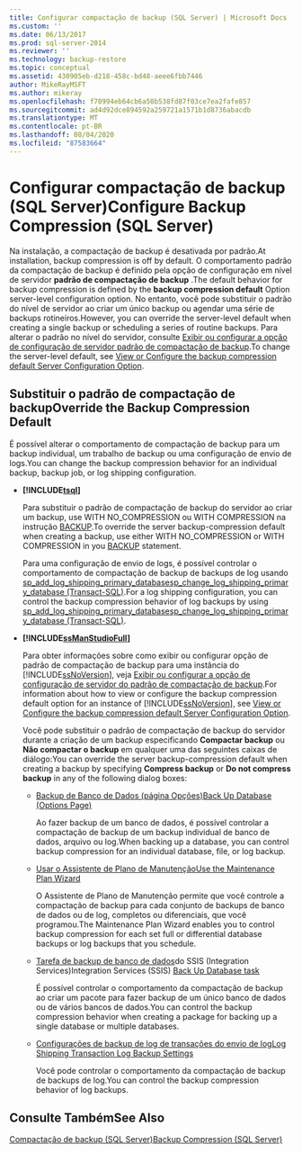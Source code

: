 ```yaml
---
title: Configurar compactação de backup (SQL Server) | Microsoft Docs
ms.custom: ''
ms.date: 06/13/2017
ms.prod: sql-server-2014
ms.reviewer: ''
ms.technology: backup-restore
ms.topic: conceptual
ms.assetid: 430905eb-d218-458c-bd48-aeee6fbb7446
author: MikeRayMSFT
ms.author: mikeray
ms.openlocfilehash: f70994eb64cb6a50b538fd87f03ce7ea2fafe857
ms.sourcegitcommit: ad4d92dce894592a259721a1571b1d8736abacdb
ms.translationtype: MT
ms.contentlocale: pt-BR
ms.lasthandoff: 08/04/2020
ms.locfileid: "87583664"
---
```

# <a name="configure-backup-compression-sql-server"></a><span data-ttu-id="5fd46-102">Configurar compactação de backup (SQL Server)</span><span class="sxs-lookup"><span data-stu-id="5fd46-102">Configure Backup Compression (SQL Server)</span></span>
  <span data-ttu-id="5fd46-103">Na instalação, a compactação de backup é desativada por padrão.</span><span class="sxs-lookup"><span data-stu-id="5fd46-103">At installation, backup compression is off by default.</span></span> <span data-ttu-id="5fd46-104">O comportamento padrão da compactação de backup é definido pela opção de configuração em nível de servidor **padrão de compactação de backup** .</span><span class="sxs-lookup"><span data-stu-id="5fd46-104">The default behavior for backup compression is defined by the **backup compression default** Option server-level configuration option.</span></span> <span data-ttu-id="5fd46-105">No entanto, você pode substituir o padrão do nível de servidor ao criar um único backup ou agendar uma série de backups rotineiros.</span><span class="sxs-lookup"><span data-stu-id="5fd46-105">However, you can override the server-level default when creating a single backup or scheduling a series of routine backups.</span></span> <span data-ttu-id="5fd46-106">Para alterar o padrão no nível do servidor, consulte [Exibir ou configurar a opção de configuração de servidor padrão de compactação de backup](../../database-engine/configure-windows/view-or-configure-the-backup-compression-default-server-configuration-option.md).</span><span class="sxs-lookup"><span data-stu-id="5fd46-106">To change the server-level default, see [View or Configure the backup compression default Server Configuration Option](../../database-engine/configure-windows/view-or-configure-the-backup-compression-default-server-configuration-option.md).</span></span>  
  
## <a name="override-the-backup-compression-default"></a><span data-ttu-id="5fd46-107">Substituir o padrão de compactação de backup</span><span class="sxs-lookup"><span data-stu-id="5fd46-107">Override the Backup Compression Default</span></span>  
 <span data-ttu-id="5fd46-108">É possível alterar o comportamento de compactação de backup para um backup individual, um trabalho de backup ou uma configuração de envio de logs.</span><span class="sxs-lookup"><span data-stu-id="5fd46-108">You can change the backup compression behavior for an individual backup, backup job, or log shipping configuration.</span></span>  
  
-   **[!INCLUDE[tsql](../../includes/tsql-md.md)]**  
  
     <span data-ttu-id="5fd46-109">Para substituir o padrão de compactação de backup do servidor ao criar um backup, use WITH NO_COMPRESSION ou WITH COMPRESSION na instrução [BACKUP](/sql/t-sql/statements/backup-transact-sql).</span><span class="sxs-lookup"><span data-stu-id="5fd46-109">To override the server backup-compression default when creating a backup, use either WITH NO_COMPRESSION or WITH COMPRESSION in you [BACKUP](/sql/t-sql/statements/backup-transact-sql) statement.</span></span>  
  
     <span data-ttu-id="5fd46-110">Para uma configuração de envio de logs, é possível controlar o comportamento de compactação de backup de backups de log usando [sp_add_log_shipping_primary_database](/sql/relational-databases/system-stored-procedures/sp-add-log-shipping-primary-database-transact-sql)[sp_change_log_shipping_primary_database &#40;Transact-SQL&#41;](/sql/relational-databases/system-stored-procedures/sp-change-log-shipping-primary-database-transact-sql).</span><span class="sxs-lookup"><span data-stu-id="5fd46-110">For a log shipping configuration, you can control the backup compression behavior of log backups by using [sp_add_log_shipping_primary_database](/sql/relational-databases/system-stored-procedures/sp-add-log-shipping-primary-database-transact-sql)[sp_change_log_shipping_primary_database &#40;Transact-SQL&#41;](/sql/relational-databases/system-stored-procedures/sp-change-log-shipping-primary-database-transact-sql).</span></span>  
  
-   **[!INCLUDE[ssManStudioFull](../../includes/ssmanstudiofull-md.md)]**  
  
     <span data-ttu-id="5fd46-111">Para obter informações sobre como exibir ou configurar opção de padrão de compactação de backup para uma instância do [!INCLUDE[ssNoVersion](../../includes/ssnoversion-md.md)], veja [Exibir ou configurar a opção de configuração de servidor do padrão de compactação de backup](../../database-engine/configure-windows/view-or-configure-the-backup-compression-default-server-configuration-option.md).</span><span class="sxs-lookup"><span data-stu-id="5fd46-111">For information about how to view or configure the backup compression default option for an instance of [!INCLUDE[ssNoVersion](../../includes/ssnoversion-md.md)], see [View or Configure the backup compression default Server Configuration Option](../../database-engine/configure-windows/view-or-configure-the-backup-compression-default-server-configuration-option.md).</span></span>  
  
     <span data-ttu-id="5fd46-112">Você pode substituir o padrão de compactação de backup do servidor durante a criação de um backup especificando **Compactar backup** ou **Não compactar o backup** em qualquer uma das seguintes caixas de diálogo:</span><span class="sxs-lookup"><span data-stu-id="5fd46-112">You can override the server backup-compression default when creating a backup by specifying **Compress backup** or **Do not compress backup** in any of the following dialog boxes:</span></span>  
  
    -   [<span data-ttu-id="5fd46-113">Backup de Banco de Dados (página Opções)</span><span class="sxs-lookup"><span data-stu-id="5fd46-113">Back Up Database (Options Page)</span></span>](back-up-database-backup-options-page.md)  
  
         <span data-ttu-id="5fd46-114">Ao fazer backup de um banco de dados, é possível controlar a compactação de backup de um backup individual de banco de dados, arquivo ou log.</span><span class="sxs-lookup"><span data-stu-id="5fd46-114">When backing up a database, you can control backup compression for an individual database, file, or log backup.</span></span>  
  
    -   [<span data-ttu-id="5fd46-115">Usar o Assistente de Plano de Manutenção</span><span class="sxs-lookup"><span data-stu-id="5fd46-115">Use the Maintenance Plan Wizard</span></span>](../maintenance-plans/use-the-maintenance-plan-wizard.md)  
  
         <span data-ttu-id="5fd46-116">O Assistente de Plano de Manutenção permite que você controle a compactação de backup para cada conjunto de backups de banco de dados ou de log, completos ou diferenciais, que você programou.</span><span class="sxs-lookup"><span data-stu-id="5fd46-116">The Maintenance Plan Wizard enables you to control backup compression for each set full or differential database backups or log backups that you schedule.</span></span>  
  
    -   <span data-ttu-id="5fd46-117">[Tarefa de backup de banco de dados](../../integration-services/control-flow/back-up-database-task.md)do SSIS (Integration Services)</span><span class="sxs-lookup"><span data-stu-id="5fd46-117">Integration Services (SSIS) [Back Up Database task](../../integration-services/control-flow/back-up-database-task.md)</span></span>  
  
         <span data-ttu-id="5fd46-118">É possível controlar o comportamento da compactação de backup ao criar um pacote para fazer backup de um único banco de dados ou de vários bancos de dados.</span><span class="sxs-lookup"><span data-stu-id="5fd46-118">You can control the backup compression behavior when creating a package for backing up a single database or multiple databases.</span></span>  
  
    -   [<span data-ttu-id="5fd46-119">Configurações de backup de log de transações do envio de log</span><span class="sxs-lookup"><span data-stu-id="5fd46-119">Log Shipping Transaction Log Backup Settings</span></span>](../databases/log-shipping-transaction-log-backup-settings.md)  
  
         <span data-ttu-id="5fd46-120">Você pode controlar o comportamento da compactação de backup de backups de log.</span><span class="sxs-lookup"><span data-stu-id="5fd46-120">You can control the backup compression behavior of log backups.</span></span>  
  
  
## <a name="see-also"></a><span data-ttu-id="5fd46-121">Consulte Também</span><span class="sxs-lookup"><span data-stu-id="5fd46-121">See Also</span></span>  
 [<span data-ttu-id="5fd46-122">Compactação de backup &#40;SQL Server&#41;</span><span class="sxs-lookup"><span data-stu-id="5fd46-122">Backup Compression &#40;SQL Server&#41;</span></span>](backup-compression-sql-server.md)  
  
  
